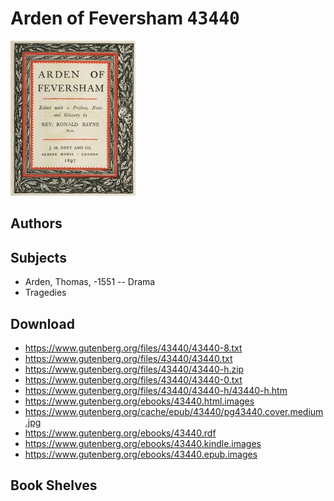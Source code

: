 # Arden of Feversham <kbd>43440</kbd>

![](./cover.medium.jpg "")

## Authors



## Subjects


 - Arden, Thomas, -1551 -- Drama
 - Tragedies

## Download


 - https://www.gutenberg.org/files/43440/43440-8.txt
 - https://www.gutenberg.org/files/43440/43440.txt
 - https://www.gutenberg.org/files/43440/43440-h.zip
 - https://www.gutenberg.org/files/43440/43440-0.txt
 - https://www.gutenberg.org/files/43440/43440-h/43440-h.htm
 - https://www.gutenberg.org/ebooks/43440.html.images
 - https://www.gutenberg.org/cache/epub/43440/pg43440.cover.medium.jpg
 - https://www.gutenberg.org/ebooks/43440.rdf
 - https://www.gutenberg.org/ebooks/43440.kindle.images
 - https://www.gutenberg.org/ebooks/43440.epub.images

## Book Shelves


